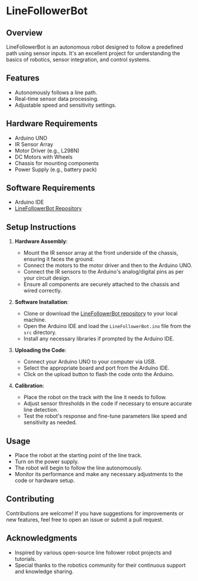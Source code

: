 # LineFollowerBot

## Overview

LineFollowerBot is an autonomous robot designed to follow a predefined path using sensor inputs. It's an excellent project for understanding the basics of robotics, sensor integration, and control systems.

## Features

- Autonomously follows a line path.
- Real-time sensor data processing.
- Adjustable speed and sensitivity settings.

## Hardware Requirements

- Arduino UNO
- IR Sensor Array
- Motor Driver (e.g., L298N)
- DC Motors with Wheels
- Chassis for mounting components
- Power Supply (e.g., battery pack)

## Software Requirements

- Arduino IDE
- [LineFollowerBot Repository](https://github.com/Srianshu-1402/LineFollowerBot)

## Setup Instructions

1. **Hardware Assembly**:
    - Mount the IR sensor array at the front underside of the chassis, ensuring it faces the ground.
    - Connect the motors to the motor driver and then to the Arduino UNO.
    - Connect the IR sensors to the Arduino's analog/digital pins as per your circuit design.
    - Ensure all components are securely attached to the chassis and wired correctly.

2. **Software Installation**:
    - Clone or download the [LineFollowerBot repository](https://github.com/Srianshu-1402/LineFollowerBot) to your local machine.
    - Open the Arduino IDE and load the `LineFollowerBot.ino` file from the `src` directory.
    - Install any necessary libraries if prompted by the Arduino IDE.

3. **Uploading the Code**:
    - Connect your Arduino UNO to your computer via USB.
    - Select the appropriate board and port from the Arduino IDE.
    - Click on the upload button to flash the code onto the Arduino.

4. **Calibration**:
    - Place the robot on the track with the line it needs to follow.
    - Adjust sensor thresholds in the code if necessary to ensure accurate line detection.
    - Test the robot's response and fine-tune parameters like speed and sensitivity as needed.

## Usage

- Place the robot at the starting point of the line track.
- Turn on the power supply.
- The robot will begin to follow the line autonomously.
- Monitor its performance and make any necessary adjustments to the code or hardware setup.

## Contributing

Contributions are welcome! If you have suggestions for improvements or new features, feel free to open an issue or submit a pull request.


## Acknowledgments

- Inspired by various open-source line follower robot projects and tutorials.
- Special thanks to the robotics community for their continuous support and knowledge sharing.

